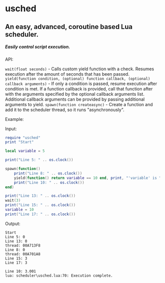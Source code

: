 # usched
## An easy, advanced, coroutine based Lua scheduler. 
##### Easily control script execution.

API: 

`wait(float seconds)` - Calls custom yield function with a check. Resumes execution after the amount of seconds that has been passed.
`yield(function condition, (optional) function callback, (optional) callback arguments)` - If only a condition is passed, resume execution after condition is met. If a function callback is provided, call that function after with the arguments specified by the optional callback arguments list. Additional callback arguments can be provided by passing additional arguments to yield. 
`spawn(function createasync)` - Create a function and add it to the scheduler thread, so it runs "asynchronously". 


Example:

Input:
```lua
require "usched"
print "Start"

local variable = 5

print("Line 5: " .. os.clock())

spawn(function()
	print("Line 8: " .. os.clock())
	yield(function() return variable == 10 end, print, "'variable' is " .. variable)
	print("Line 10: " .. os.clock())
end)

print("Line 13: " .. os.clock())
wait(3)
print("Line 15: " .. os.clock())
variable = 10
print("Line 17: " .. os.clock())
```

Output:
```
Start
Line 5: 0
Line 13: 0
thread: 00A713F8
Line 8: 0
thread: 00A701A8
Line 15: 3
Line 17: 3

Line 10: 3.001
lua: scheduler\usched.lua:70: Execution complete.
```
